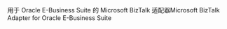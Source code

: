 <span data-ttu-id="72365-101">用于 Oracle E-Business Suite 的 Microsoft BizTalk 适配器</span><span class="sxs-lookup"><span data-stu-id="72365-101">Microsoft BizTalk Adapter for Oracle E-Business Suite</span></span>